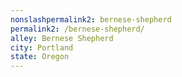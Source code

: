 ```yaml
---
﻿nonslashpermalink2: bernese-shepherd
permalink2: /bernese-shepherd/
alley: Bernese Shepherd
city: Portland
state: Oregon
---
```

